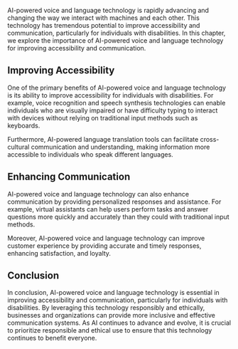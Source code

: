 

AI-powered voice and language technology is rapidly advancing and changing the way we interact with machines and each other. This technology has tremendous potential to improve accessibility and communication, particularly for individuals with disabilities. In this chapter, we explore the importance of AI-powered voice and language technology for improving accessibility and communication.

Improving Accessibility
-----------------------

One of the primary benefits of AI-powered voice and language technology is its ability to improve accessibility for individuals with disabilities. For example, voice recognition and speech synthesis technologies can enable individuals who are visually impaired or have difficulty typing to interact with devices without relying on traditional input methods such as keyboards.

Furthermore, AI-powered language translation tools can facilitate cross-cultural communication and understanding, making information more accessible to individuals who speak different languages.

Enhancing Communication
-----------------------

AI-powered voice and language technology can also enhance communication by providing personalized responses and assistance. For example, virtual assistants can help users perform tasks and answer questions more quickly and accurately than they could with traditional input methods.

Moreover, AI-powered voice and language technology can improve customer experience by providing accurate and timely responses, enhancing satisfaction, and loyalty.

Conclusion
----------

In conclusion, AI-powered voice and language technology is essential in improving accessibility and communication, particularly for individuals with disabilities. By leveraging this technology responsibly and ethically, businesses and organizations can provide more inclusive and effective communication systems. As AI continues to advance and evolve, it is crucial to prioritize responsible and ethical use to ensure that this technology continues to benefit everyone.

